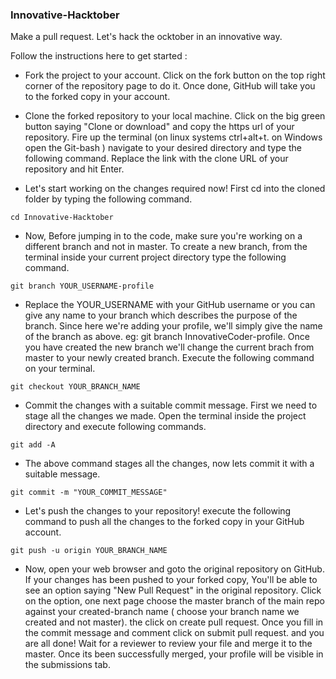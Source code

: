 ### Innovative-Hacktober
Make a pull request. Let's hack the ocktober in an innovative way.

Follow the instructions here to get started :

- Fork the project to your account. Click on the fork button on the top right corner of the repository page to do it. Once done, GitHub will take you to the forked copy in your account.

- Clone the forked repository to your local machine. Click on the big green button saying "Clone or download" and copy the https url of your repository. Fire up the terminal (on linux systems ctrl+alt+t. on Windows open the Git-bash ) navigate to your desired directory and type the following command. Replace the link with the clone URL of your repository and hit Enter.

- Let's start working on the changes required now! First cd into the cloned folder by typing the following command.

```
cd Innovative-Hacktober
```

- Now, Before jumping in to the code, make sure you're working on a different branch and not in master. To create a new branch, from the terminal inside your current project directory type the following command.

```
git branch YOUR_USERNAME-profile
```
- Replace the YOUR_USERNAME with your GitHub username or you can give any name to your branch which describes the purpose of the branch. Since here we're adding your profile, we'll simply give the name of the branch as above. eg: git branch InnovativeCoder-profile. Once you have created the new branch we'll change the current brach from master to your newly created branch. Execute the following command on your terminal.

```
git checkout YOUR_BRANCH_NAME
```

- Commit the changes with a suitable commit message. First we need to stage all the changes we made. Open the terminal inside the project directory and execute following commands.

```
git add -A
```
- The above command stages all the changes, now lets commit it with a suitable message.
```
git commit -m "YOUR_COMMIT_MESSAGE"
```
- Let's push the changes to your repository! execute the following command to push all the changes to the forked copy in your GitHub account.
```
git push -u origin YOUR_BRANCH_NAME
```
- Now, open your web browser and goto the original repository on GitHub. If your changes has been pushed to your forked copy, You'll be able to see an option saying "New Pull Request" in the original repository. Click on the option, one next page choose the master branch of the main repo against your created-branch name ( choose your branch name we created and not master). the click on create pull request. Once you fill in the commit message and comment click on submit pull request.
and you are all done! Wait for a reviewer to review your file and merge it to the master. Once its been successfully merged, your profile will be visible in the submissions tab.



